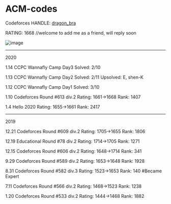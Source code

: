 # ACM-codes

Codeforces HANDLE: [dragon_bra](https://codeforces.com/profile/dragon_bra) 

RATING: 1668  //welcome to add me as a friend, will reply soon

![image](https://github.com/dragonbra/acm-codes/blob/master/Codeforces/Ratings/Rd.613.png)

---

2020

1.14 CCPC Wannafly Camp Day3    Solved: 2/10

1.13 CCPC Wannafly Camp Day2    Solved: 2/11    Upsolved: E, shen-K

1.12 CCPC Wannafly Camp Day1    Solved: 3/10

1.10 Codeforces Round #613 div.2    Rating: 1661→1668   Rank: 1407

1.4 Hello 2020                      Rating: 1655→1661   Rank: 2417

---

2019

12.21 Codeforces Round #609 div.2   Rating: 1705→1655   Rank: 1806

12.19 Educational Round #78 div.2   Rating: 1714→1705   Rank: 1271

12.15 Codeforces Round #606 div.2	Rating: 1648→1714	Rank: 341

9.29 Codeforces Round #589 div.2	Rating: 1653→1648	Rank: 1928

8.31 Codeforces Round #582 div.3	Rating: 1523→1653	Rank: 140	#Became Expert

7.11 Codeforces Round #566 div.2	Rating: 1468→1523	Rank: 1238

1.20 Codeforces Round #533 div.2	Rating: 1444→1468	Rank: 1882